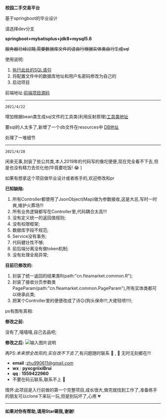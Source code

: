 **校园二手交易平台**

基于springboot的毕业设计

请选择dev分支

**springboot+mybatisplus+jdk8+mysql5.6**

<s>服务器已经过期,需要数据库文件的请自行根据实体类自行生成sql</s>

使用说明:

1. [执行此处的SQL语句](https://gitee.com/zhuliyou/FleaMarket/blob/master/src/main/resources/db/face.sql)
2. 将配置文件中的数据库地址和用户名密码修改为自己的
3. 启动项目

前端地址:[前端项目源码](https://gitee.com/zhuliyou/campu)

-----------------------------------------------
`2021/4/22`

增加根据bean类生成sql文件的工具类(利用反射原理)[工具类地址](https://gitee.com/zhuliyou/FleaMarket/blob/dev/src/main/java/cn/fleamarket/utils/GenerateSqlToBean.java)

要sql的人太多了,新增了一个db文件在resources中 [DB地址](https://gitee.com/zhuliyou/FleaMarket/blob/master/src/main/resources/db/face.sql)

处理了一堆细节


--------------------------------------------
`2021/4/28`

闲来无事,封装了些公共类,本人2019年的代码写的像坨便便,现在完全看不下去,但是也没有精力去优化他(毕竟要吃饭! :joy: )

如果有想拿这个项目做毕业设计或者练手的,欢迎修改和pr

 **已知缺陷:** 

1. 所有Controller都使用了JsonObject(Map)做为参数接收,这是大忌,写时一时爽,维护火葬场!!!
1. 所有业务逻辑都写在Controller里,代码耦合太高!!!
1. 没有定义统一的返回值规则;
1. 没有权限框架;
1. 数据库字段不规范;
1. Service没有事务;
1. 代码健壮性不够;
1. 前后端分离没有做token机制;
1. 没有处理全局异常;
 
 **目前已修改的:** 

1. 封装了统一返回的结果类R(path:"cn.fleamarket.common.R");
1. 封装了接收分页参数类PageParam(path:"cn.fleamarket.common.PageParam"),所有实体类都可以继承此类;
1. 把某个Controller里的便便改成了诗😉(狗头保命!!!,大佬轻喷!!!);

ps有图有真相:

**修改之前:**

没有了,嘻嘻嘻,自己去品吧;

**修改之后:**
![输入图片说明](https://images.gitee.com/uploads/images/2021/0428/180055_5926d6df_5074282.png "1619603948.png")

再PS:*本来想全改完的,实在改不下去了*,有问题随时联系 :older_man: , :older_man: 无时无刻都在!!!

-  **email** :zhu990611@gmail.com
-  **wx** : **pyxcgriixiBrui** 
-  **qq** : **1559422960** 
-  不要在码云联系,联系不上 :older_man: 

情怀:此项目是入行前做的第一个完整项目,成长很大,做完就找到工作了,准备练手的朋友可以clone下来玩一玩,但是别玩坏了,心疼 :broken_heart: 

----------------------------------------------------------------------







 **如果对你有帮助,请用Star砸我,谢谢!** 

